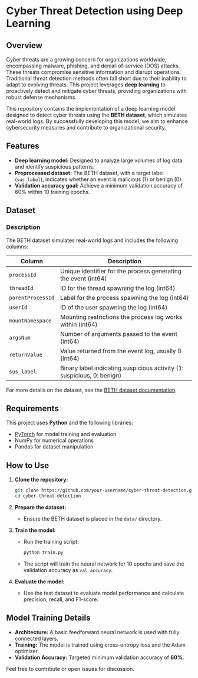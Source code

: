 # Cyber Threat Detection using Deep Learning

## Overview

Cyber threats are a growing concern for organizations worldwide, encompassing malware, phishing, and denial-of-service (DOS) attacks. These threats compromise sensitive information and disrupt operations. Traditional threat detection methods often fall short due to their inability to adapt to evolving threats. This project leverages **deep learning** to proactively detect and mitigate cyber threats, providing organizations with robust defense mechanisms.

This repository contains the implementation of a deep learning model designed to detect cyber threats using the **BETH dataset**, which simulates real-world logs. By successfully developing this model, we aim to enhance cybersecurity measures and contribute to organizational security.

## Features
- **Deep learning model:** Designed to analyze large volumes of log data and identify suspicious patterns.
- **Preprocessed dataset:** The BETH dataset, with a target label (`sus_label`), indicates whether an event is malicious (1) or benign (0).
- **Validation accuracy goal:** Achieve a minimum validation accuracy of 60% within 10 training epochs.

## Dataset

### Description
The BETH dataset simulates real-world logs and includes the following columns:

| Column              | Description                                                  |
|---------------------|--------------------------------------------------------------|
| `processId`         | Unique identifier for the process generating the event (int64)|
| `threadId`          | ID for the thread spawning the log (int64)                   |
| `parentProcessId`   | Label for the process spawning the log (int64)               |
| `userId`            | ID of the user spawning the log (int64)                      |
| `mountNamespace`    | Mounting restrictions the process log works within (int64)   |
| `argsNum`           | Number of arguments passed to the event (int64)              |
| `returnValue`       | Value returned from the event log, usually 0 (int64)         |
| `sus_label`         | Binary label indicating suspicious activity (1: suspicious, 0: benign) |

For more details on the dataset, see the [BETH dataset documentation](accreditation.md).

## Requirements

This project uses **Python** and the following libraries:
- [PyTorch](https://pytorch.org/) for model training and evaluation
- NumPy for numerical operations
- Pandas for dataset manipulation


## How to Use

1. **Clone the repository:**
   ```bash
   git clone https://github.com/your-username/cyber-threat-detection.git
   cd cyber-threat-detection
   ```

2. **Prepare the dataset:**
   - Ensure the BETH dataset is placed in the `data/` directory.

3. **Train the model:**
   - Run the training script:
     ```bash
     python train.py
     ```
   - The script will train the neural network for 10 epochs and save the validation accuracy as `val_accuracy`.

4. **Evaluate the model:**
   - Use the test dataset to evaluate model performance and calculate precision, recall, and F1-score.

## Model Training Details

- **Architecture:** A basic feedforward neural network is used with fully connected layers.
- **Training:** The model is trained using cross-entropy loss and the Adam optimizer.
- **Validation Accuracy:** Targeted minimum validation accuracy of **60%**.

Feel free to contribute or open issues for discussion.
